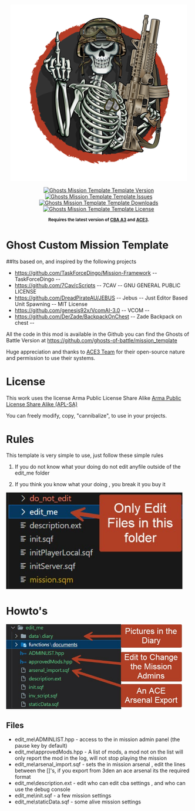<p align="center">
    <img src="delete_me\newlogo.png" width="480">
</p>

<p align="center">
    <a href="https://github.com/ghosts-of-battle/mission_template/releases/latest">
        <img src="https://img.shields.io/badge/Version-0.1.0-blue.svg?style=flat-square" alt="Ghosts Mission Template Template Version">
    </a>
    <a href="https://github.com/ghosts-of-battle/mission_template/issues">
        <img src="https://img.shields.io/github/issues-raw/YonVclaw/Mod_Template.svg?style=flat-square&label=Issues" alt="Ghosts Mission Template Template Issues">
    </a>
    <a href="https://github.com/ghosts-of-battle/mission_template/releases">
        <img src="https://img.shields.io/github/downloads/YonVclaw/Mod_Template/total.svg?style=flat-square&label=Downloads" alt="Ghosts Mission Template Template Downloads">
    </a>
    <a href="https://github.com/ghosts-of-battle/mission_template/blob/master/LICENSE">
        <img src="https://img.shields.io/badge/License-APL SA-blue" alt="Ghosts Mission Template Template License">
    </a>
</p>

<p align="center">
    <sup><strong>Requires the latest version of <a href="https://github.com/CBATeam/CBA_A3/releases">CBA A3</a> and <a href="https://github.com/acemod/ACE3/releases">ACE3</a>.<br/></strong></sup>
</p>

# Ghost Custom Mission Template

##Its based on, and inspired by the following projects

- https://github.com/TaskForceDingo/Mission-Framework  -- TaskForceDingo -- 
- https://github.com/7Cav/cScripts -- 7CAV --   GNU GENERAL PUBLIC LICENSE
- https://github.com/DreadPirateAU/JEBUS -- Jebus -- Just Editor Based Unit Spawning -- MIT License
- https://github.com/genesis92x/VcomAI-3.0 -- VCOM -- 
- https://github.com/DerZade/BackpackOnChest -- Zade Backpack on chest --

All the code in this mod is available in the Github
you can find the Ghosts of Battle Version at https://github.com/ghosts-of-battle/mission_template

Huge appreciation and thanks to [ACE3 Team](http://ace3mod.com/team.html) for their open-source nature and permission to use their systems.

# License
This work uses the license Arma Public License Share Alike [Arma Public License Share Alike (APL-SA)](https://www.bohemia.net/community/licenses/arma-public-license-share-alike)

You can freely modify, copy, "cannibalize", to use in your projects.

# Rules
This template is very simple to use, just follow these simple rules
1. If you do not know what your doing do not edit anyfile outside of the edit_me folder

2. If you think you know what your doing , you break it you buy it

<img src="delete_me\folders.jpg" width="480">

# Howto's
<img src="delete_me\files.jpg" width="480">

## Files
- edit_me\ADMINLIST.hpp - access to the in mission admin panel (the pause key by default)
- edit_me\approvedMods.hpp - A list of mods, a mod not on the list will only report the mod in the log, will not stop playing the mission
- edit_me\arsenal_import.sqf - sets the in mission arsenal , edit the lines between the []'s, if you export from 3den an ace arsenal its the required format 
- edit_me\description.ext - edit who can edit cba settings , and who can use the debug console 
- edit_me\init.sqf - a few mission settings 
- edit_me\staticData.sqf - some alive mission settings



